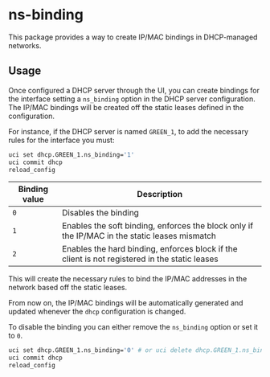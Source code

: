 # ns-binding

This package provides a way to create IP/MAC bindings in DHCP-managed networks.

## Usage

Once configured a DHCP server through the UI, you can create bindings for the interface setting a `ns_binding` option
in the DHCP server configuration. The IP/MAC bindings will be created off the static leases defined in the
configuration.

For instance, if the DHCP server is named `GREEN_1`, to add the necessary rules for the interface you must:

```bash
uci set dhcp.GREEN_1.ns_binding='1'
uci commit dhcp
reload_config
```

| Binding value | Description                                                                                   |
|---------------|-----------------------------------------------------------------------------------------------|
| `0`           | Disables the binding                                                                          |
| `1`           | Enables the soft binding, enforces the block only if the IP/MAC in the static leases mismatch |
| `2`           | Enables the hard binding, enforces block if the client is not registered in the static leases |

This will create the necessary rules to bind the IP/MAC addresses in the network based off the static leases.

From now on, the IP/MAC bindings will be automatically generated and updated whenever the `dhcp` configuration is
changed.

To disable the binding you can either remove the `ns_binding` option or set it to `0`.

```bash
uci set dhcp.GREEN_1.ns_binding='0' # or uci delete dhcp.GREEN_1.ns_binding
uci commit dhcp
reload_config
```
